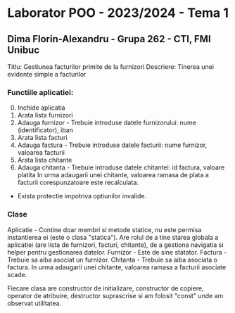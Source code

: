 # Laborator POO - 2023/2024 - Tema 1
## Dima Florin-Alexandru - Grupa 262 - CTI, FMI Unibuc

Titlu: Gestiunea facturilor primite de la furnizori
Descriere: Tinerea unei evidente simple a facturilor

### Functiile aplicatiei:
0. Inchide aplicatia
1. Arata lista furnizori
2. Adauga furnizor - Trebuie introduse datele furnizorului: nume (identificator), iban
3. Arata lista facturi
4. Adauga factura - Trebuie introduse datele facturii: nume furnizor, valoarea facturii
5. Arata lista chitante
6. Adauga chitanta - Trebuie introduse datele chitantei: id factura, valoare platita
   In urma adaugarii unei chitante, valoarea ramasa de plata a facturii corespunzatoare este recalculata.

- Exista protectie impotriva optiunilor invalide.

### Clase
Aplicatie - Contine doar membri si metode statice, nu este permisa instantierea ei (este o clasa "statica"). Are rolul de a tine starea globala a aplicatiei (are lista de furnizori, facturi, chitante), de a gestiona navigatia si helper pentru gestionarea datelor.
Furnizor - Este de sine statator.
Factura - Trebuie sa aiba asociat un furnizor.
Chitanta - Trebuie sa aiba asociata o factura. In urma adaugarii unei chitante, valoarea ramasa a facturii asociate scade.

Fiecare clasa are constructor de initializare, constructor de copiere, operator de atribuire, destructor suprascrise si am folosit "const" unde am observat utilitatea.
